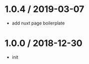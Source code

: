 1.0.4 / 2019-03-07
==================

  * add nuxt page boilerplate

1.0.0 / 2018-12-30
==================

  * init